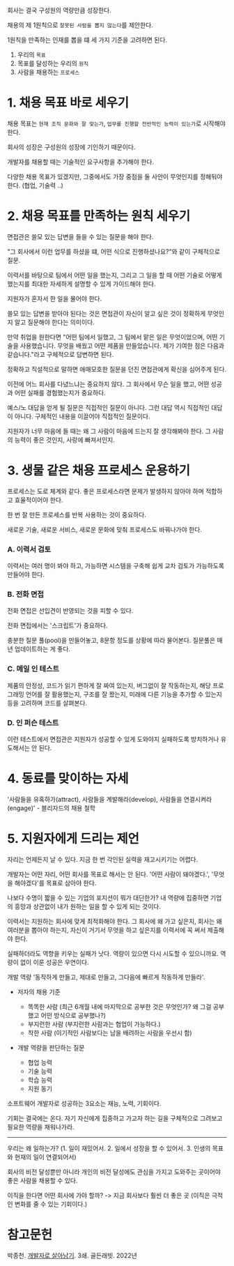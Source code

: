 회사는 결국 구성원의 역량만큼 성장한다.

채용의 제 1원칙으로 `잘못된 사람을 뽑지 않는다`를 제안한다.

1원칙을 만족하는 인재를 뽑을 떄 세 가지 기준을 고려하면 된다.

1. 우리의 `목표`
2. 목표를 달성하는 우리의 `원칙`
3. 사람을 채용하는 `프로세스`

# 1. 채용 목표 바로 세우기

채용 목표는 `현재 조직 문화와 잘 맞는가`, `업무를 진행할 전반적인 능력이 있는가`로 시작해야 한다.

회사의 성장은 구성원의 성장에 기인하기 때문이다.

개발자를 채용할 때는 기술적인 요구사항을 추가해야 한다.

다양한 채용 목표가 있겠지만, 그중에서도 가장 중점을 둘 사안이 무엇인지를 정해둬야 한다. (협업, 기술력 ..)

# 2. 채용 목표를 만족하는 원칙 세우기

면접관은 쓸모 있는 답변을 들을 수 있는 질문을 해야 한다.

"그 회사에서 이런 업무를 하셨을 떄, 어떤 식으로 진행하셨나요?"와 같이 구체적으로 질문.

이력서를 바탕으로 팀에서 어떤 일을 했는지, 그리고 그 일을 할 때 어떤 기술로 어떻게 했는지를 최대한 자세하게 설명할 수 있게 가이드해야 한다.

지원자가 혼자서 한 일을 물어야 한다.

쓸모 있는 답변을 받아야 된다는 것은 면접관이 자신이 알고 싶은 것이 정확하게 무엇인지 알고 질문해야 한다는 의미이다.

만약 취업을 원한다면 "어떤 팀에서 일했고, 그 팀에서 맡은 일은 무엇이었으며, 어떤 기술을 사용했습니다. 무엇을 배웠고 어떤 제품을 만들었습니다. 제가 기여한 점은 다음과 같습니다."라고 구체적으로 답변하면 된다.

정확하고 직설적으로 말하면 애매모호한 질문을 던진 면접관에게 확신을 심어주게 된다.

이전에 어느 회사를 다녔느냐는 중요하지 않다. 그 회사에서 무슨 일을 했고, 어떤 성공과 어떤 실패를 경험했는지가 중요하다.

예스/노 대답을 얻게 될 질문은 직접적인 질문이 아니다. 그런 대답 역시 직접적인 대답이 아니다. 구체적인 내용을 이끌어야 직접적인 질문이다.

지원자가 너무 마음에 들 때는 왜 그 사람이 마음에 드는지 잘 생각해봐야 한다. 그 사람의 능력이 좋은 것인지, 사랑에 빠져서인지.

# 3. 생물 같은 채용 프로세스 운용하기

프로세스는 도로 체계와 같다. 좋은 프로세스라면 문제가 발생하지 않아야 하며 적합하고 효율적이어야 한다.

한 번 잘 만든 프로세스를 반복 사용하는 것이 중요하다.

새로운 기술, 새로운 서비스, 새로운 문화에 맞춰 프로세스도 바꿔나가야 한다.

### A. 이력서 검토

이력서는 여러 명이 봐야 하고, 가능하면 시스템을 구축해 쉽게 교차 검토가 가능하도록 만들어야 한다.

### B. 전화 면접

전화 면접은 선입견이 반영되는 것을 피할 수 있다.

전화 면접에서는 '스크립트'가 중요하다.

충분한 질문 풀(pool)을 만들어놓고, 8문항 정도를 상황에 따라 물어본다. 질문풀은 매년 업데이트하는 게 좋다.

### C. 메일 인 테스트

제품의 안정성, 코드가 읽기 편하게 잘 짜여 있는지, 버그없이 잘 작동하는지, 해당 프로그래밍 언어를 잘 활용했는지, 구조를 잘 짰는지, 미래에 다른 기능을 추가할 수 있는지 등을 고려하며 코드를 살펴본다.

### D. 인 퍼슨 테스트

이런 테스트에서 면접관은 지원자가 성공할 수 있게 도와야지 실패하도록 방치하거나 유도해서는 안 된다.

# 4. 동료를 맞이하는 자세

'사람들을 유혹하가(attract), 사람들을 계발해라(develop), 사람들을 연결시켜라(engage)' - 블리자드의 채용 철학

# 5. 지원자에게 드리는 제언

자리는 언제든지 날 수 있다. 지금 한 번 각인된 실력을 재고시키기는 어렵다.

개발자는 어떤 자리, 어떤 회사를 목표로 해서는 안 된다. '어떤 사람이 돼야겠다.', '무엇을 해야겠다'를 목표로 삼아야 한다.

나보다 수명이 짧을 수 있는 기업의 포지션이 뭐가 대단한가? 내 역량에 집중하면 기업의 흥망과 상관없이 내가 원하는 일을 할 수 있게 되는 것이다.

이력서는 지원하는 회사에 맞게 최적화해야 한다. 그 회사에 왜 가고 싶은지, 회사는 왜 여러분을 뽑아야 하는지, 자신이 거기서 무엇을 하고 싶은지를 이력서에 꼭 써서 제출해야 한다.

실패하더라도 역향을 키우는 실패가 낫다. 역량이 있으면 다시 시도할 수 있으니까요. 역량이 없이 이룬 성공은 우연이다.

개발 역량 '동작하게 만들고, 제대로 만들고, 그다음에 빠르게 작동하게 만들라'.

- 저자의 채용 기준
  - 똑똑한 사람 (최근 6개월 내에 마지막으로 공부한 것은 무엇인가? 왜 그걸 공부했고 어떤 방식으로 공부했나?)
  - 부지런한 사람 (부지런한 사람과는 협업이 가능하다.)
  - 착한 사람 (이기적인 사람보다는 남을 배려하는 사람을 우선시 함)

- 개발 역량을 판단하는 질문
  - 협업 능력
  - 기술 능력
  - 학습 능력
  - 지원 동기

소프트웨어 개발자로 성공하는 3요소는 재능, 노력, 기회이다.

기회는 결국에는 온다. 자기 자신에게 집중하고 가고자 하는 길을 구체적으로 그려보고 필요한 역량을 채워나가라.

---

우리는 왜 일하는가? (1. 일이 재밌어서. 2. 일에서 성장을 할 수 있어서. 3. 인생의 목표와 현재의 일이 연결되어서)

회사의 비전 달성뿐만 아니라 개인의 비전 달성에도 관심을 가지고 도와주는 곳이어야 좋은 사람을 채용할 수 있다.

이직을 한다면 어떤 회사에 가야 할까? -> 지금 회사보다 훨씬 더 좋은 곳 (이직은 극적인 변화를 줄 수 있는 기회이다.)



# 참고문헌

박종천. [개발자로 살아남기](https://product.kyobobook.co.kr/detail/S000001953766). 3쇄. 골든래빗. 2022년
